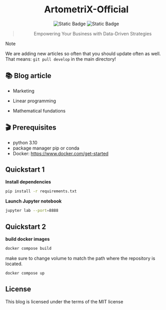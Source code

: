 <div align="center">

# ArtometriX-Official

![Static Badge](https://img.shields.io/badge/python-3.9+-blue)
![Static Badge](https://img.shields.io/badge/code_style-black-black)
> Empowering Your Business with Data-Driven Strategies
</div>



> [!NOTE]
> We are adding new articles so often that you should update often as well. That means: `git pull develop` in the main directory!


## 📚 Blog article

- Marketing 

- Linear programming

- Mathematical fundations

## 🎬 Prerequisites

- python 3.10
- package manager pip or conda
- Docker: https://www.docker.com/get-started

## Quickstart 1

**Install dependencies**

```sh
pip install -r requirements.txt
```

**Launch Jupyter notebook**

```sh
jupyter lab --port=8888
```

## Quickstart 2

**build docker images**

```sh
docker compose build
```

make sure to change volume to match the path where the repository is located.

```sh
docker compose up 
```


## License

This blog is licensed under the terms of the MIT license
